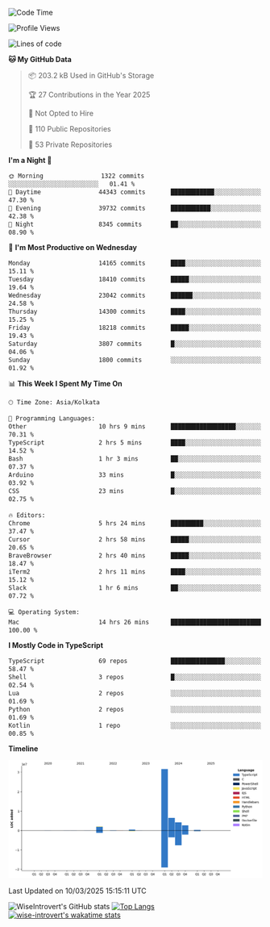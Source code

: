 <!--START_SECTION:waka-->
![Code Time](http://img.shields.io/badge/Code%20Time-2%2C247%20hrs%2055%20mins-blue)

![Profile Views](http://img.shields.io/badge/Profile%20Views-6-blue)

![Lines of code](https://img.shields.io/badge/From%20Hello%20World%20I%27ve%20Written-48.3%20million%20lines%20of%20code-blue)

**🐱 My GitHub Data** 

> 📦 203.2 kB Used in GitHub's Storage 
 > 
> 🏆 27 Contributions in the Year 2025
 > 
> 🚫 Not Opted to Hire
 > 
> 📜 110 Public Repositories 
 > 
> 🔑 53 Private Repositories 
 > 
**I'm a Night 🦉** 

```text
🌞 Morning                1322 commits        ░░░░░░░░░░░░░░░░░░░░░░░░░   01.41 % 
🌆 Daytime                44343 commits       ████████████░░░░░░░░░░░░░   47.30 % 
🌃 Evening                39732 commits       ███████████░░░░░░░░░░░░░░   42.38 % 
🌙 Night                  8345 commits        ██░░░░░░░░░░░░░░░░░░░░░░░   08.90 % 
```
📅 **I'm Most Productive on Wednesday** 

```text
Monday                   14165 commits       ████░░░░░░░░░░░░░░░░░░░░░   15.11 % 
Tuesday                  18410 commits       █████░░░░░░░░░░░░░░░░░░░░   19.64 % 
Wednesday                23042 commits       ██████░░░░░░░░░░░░░░░░░░░   24.58 % 
Thursday                 14300 commits       ████░░░░░░░░░░░░░░░░░░░░░   15.25 % 
Friday                   18218 commits       █████░░░░░░░░░░░░░░░░░░░░   19.43 % 
Saturday                 3807 commits        █░░░░░░░░░░░░░░░░░░░░░░░░   04.06 % 
Sunday                   1800 commits        ░░░░░░░░░░░░░░░░░░░░░░░░░   01.92 % 
```


📊 **This Week I Spent My Time On** 

```text
🕑︎ Time Zone: Asia/Kolkata

💬 Programming Languages: 
Other                    10 hrs 9 mins       ██████████████████░░░░░░░   70.31 % 
TypeScript               2 hrs 5 mins        ████░░░░░░░░░░░░░░░░░░░░░   14.52 % 
Bash                     1 hr 3 mins         ██░░░░░░░░░░░░░░░░░░░░░░░   07.37 % 
Arduino                  33 mins             █░░░░░░░░░░░░░░░░░░░░░░░░   03.92 % 
CSS                      23 mins             █░░░░░░░░░░░░░░░░░░░░░░░░   02.75 % 

🔥 Editors: 
Chrome                   5 hrs 24 mins       █████████░░░░░░░░░░░░░░░░   37.47 % 
Cursor                   2 hrs 58 mins       █████░░░░░░░░░░░░░░░░░░░░   20.65 % 
BraveBrowser             2 hrs 40 mins       █████░░░░░░░░░░░░░░░░░░░░   18.47 % 
iTerm2                   2 hrs 11 mins       ████░░░░░░░░░░░░░░░░░░░░░   15.12 % 
Slack                    1 hr 6 mins         ██░░░░░░░░░░░░░░░░░░░░░░░   07.72 % 

💻 Operating System: 
Mac                      14 hrs 26 mins      █████████████████████████   100.00 % 
```

**I Mostly Code in TypeScript** 

```text
TypeScript               69 repos            ███████████████░░░░░░░░░░   58.47 % 
Shell                    3 repos             █░░░░░░░░░░░░░░░░░░░░░░░░   02.54 % 
Lua                      2 repos             ░░░░░░░░░░░░░░░░░░░░░░░░░   01.69 % 
Python                   2 repos             ░░░░░░░░░░░░░░░░░░░░░░░░░   01.69 % 
Kotlin                   1 repo              ░░░░░░░░░░░░░░░░░░░░░░░░░   00.85 % 
```



**Timeline**

![Lines of Code chart](https://raw.githubusercontent.com/wise-introvert/wise-introvert/master/assets/bar_graph.png)


 Last Updated on 10/03/2025 15:15:11 UTC
<!--END_SECTION:waka-->

![WiseIntrovert's GitHub stats](https://github-readme-stats.vercel.app/api?username=wise-introvert&count_private=true&show_icons=true)
[![Top Langs](https://github-readme-stats.vercel.app/api/top-langs/?username=wise-introvert&langs_count=10)](https://github.com/anuraghazra/github-readme-stats)
[![wise-introvert's wakatime stats](https://github-readme-stats.vercel.app/api/wakatime?username=wiseintrovert)](https://github.com/anuraghazra/github-readme-stats)
